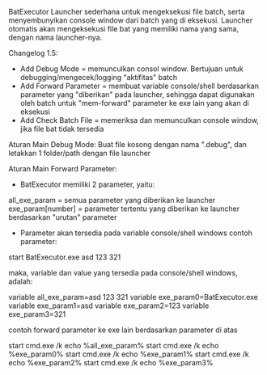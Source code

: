 BatExecutor
Launcher sederhana untuk mengeksekusi file batch, serta menyembunyikan console window dari batch yang di eksekusi.
Launcher otomatis akan mengeksekusi file bat yang memiliki nama yang sama, dengan nama launcher-nya.

Changelog 1.5:
* Add Debug Mode = memunculkan consol window. Bertujuan untuk debugging/mengecek/logging "aktifitas" batch
* Add Forward Parameter = membuat variable console/shell berdasarkan parameter yang "diberikan" pada launcher, sehingga dapat digunakan oleh batch untuk "mem-forward" parameter ke exe lain yang akan di eksekusi
* Add Check Batch File = memeriksa dan memunculkan console window, jika file bat tidak tersedia

Aturan Main Debug Mode:
Buat file kosong dengan nama ".debug", dan letakkan 1 folder/path dengan file launcher

Aturan Main Forward Parameter:
* BatExecutor memiliki 2 parameter, yaitu:

all_exe_param = semua parameter yang diberikan ke launcher
exe_param[number] = parameter tertentu yang diberikan ke launcher berdasarkan "urutan" parameter

* Parameter akan tersedia pada variable console/shell windows
contoh parameter:

start BatExecutor.exe asd 123 321

maka, variable dan value yang tersedia pada console/shell windows, adalah:

variable all_exe_param=asd 123 321
variable exe_param0=BatExecutor.exe
variable exe_param1=asd
variable exe_param2=123
variable exe_param3=321

contoh forward parameter ke exe lain berdasarkan parameter di atas

start cmd.exe /k echo %all_exe_param%
start cmd.exe /k echo %exe_param0%
start cmd.exe /k echo %exe_param1%
start cmd.exe /k echo %exe_param2%
start cmd.exe /k echo %exe_param3%
